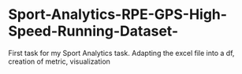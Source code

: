 # Sport-Analytics-RPE-GPS-High-Speed-Running-Dataset-
First task for my Sport Analytics task. Adapting the excel file into a df, creation of metric, visualization

